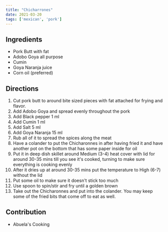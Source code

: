 ```yaml
---
title: "Chicharrones"
date: 2021-03-20
tags: ['mexican', 'pork']
---
```


## Ingredients
- Pork Butt with fat
- Adobo Goya all purpose
- Cumin
- Goya Naranja juice
- Corn oil (preferred)

## Directions

1. Cut pork butt to around bite sized pieces with fat attached for frying and flavor.
2. Add Adobo Goya and spread evenly throughout the pork
3. Add Black pepper 1 ml
4. Add Cumin 1 ml
5. Add Salt 5 ml
6. Add Goya Naranja 15 ml
7. Rub all of it to spread the spices along the meat
8. Have a colander to put the Chicharonnes in after having fried it and have another pot on the bottom that has some paper inside for oil
9. Put it in deep dish skillet around Medium (3-4) heat cover with lid for around 30-35 mins till you see it's cooked, turning to make sure everything is cooking evenly
10. After it dries up at around 30-35 mins put the temperature to High (6-7) without the lid
11. Put some oil to make sure it doesn't stick too much
12. Use spoon to spin/stir and fry until a golden brown
13. Take out the Chicharonnes and put into the colander. You may keep some of the fried bits that come off to eat as well.

## Contribution

- Abuela's Cooking 
